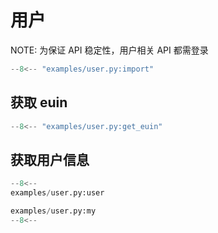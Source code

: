 # 用户

NOTE: 为保证 API 稳定性，用户相关 API 都需登录

```python
--8<-- "examples/user.py:import"
```

## 获取 euin
```python
--8<-- "examples/user.py:get_euin"
```

## 获取用户信息
```python
--8<--
examples/user.py:user

examples/user.py:my
--8<--
```
